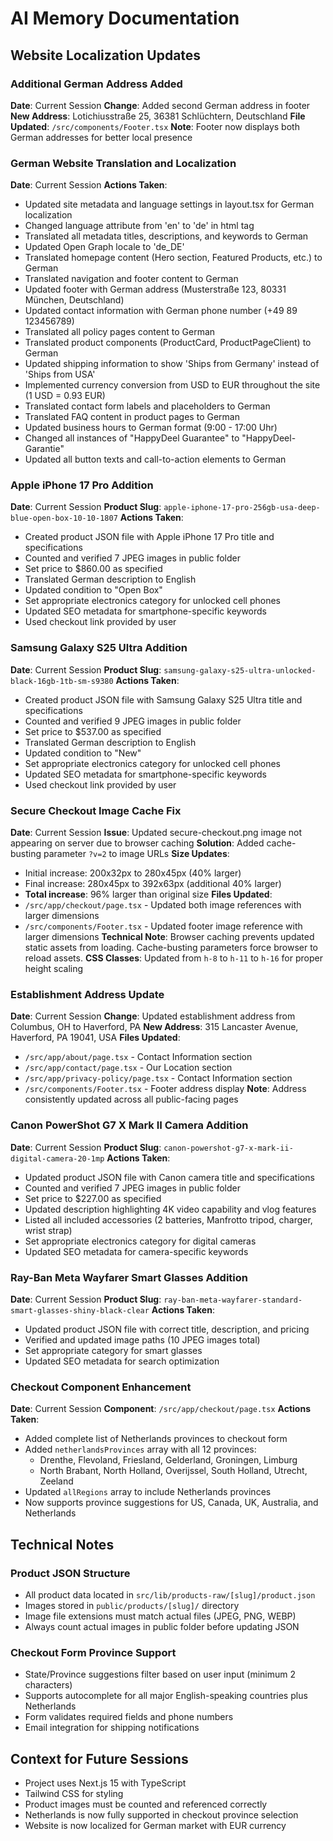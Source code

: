 # AI Memory Documentation

## Website Localization Updates

### Additional German Address Added
**Date**: Current Session
**Change**: Added second German address in footer
**New Address**: Lotichiusstraße 25, 36381 Schlüchtern, Deutschland
**File Updated**: `/src/components/Footer.tsx`
**Note**: Footer now displays both German addresses for better local presence

### German Website Translation and Localization
**Date**: Current Session
**Actions Taken**:
- Updated site metadata and language settings in layout.tsx for German localization
- Changed language attribute from 'en' to 'de' in html tag
- Translated all metadata titles, descriptions, and keywords to German
- Updated Open Graph locale to 'de_DE'
- Translated homepage content (Hero section, Featured Products, etc.) to German
- Translated navigation and footer content to German
- Updated footer with German address (Musterstraße 123, 80331 München, Deutschland)
- Updated contact information with German phone number (+49 89 123456789)
- Translated all policy pages content to German
- Translated product components (ProductCard, ProductPageClient) to German
- Updated shipping information to show 'Ships from Germany' instead of 'Ships from USA'
- Implemented currency conversion from USD to EUR throughout the site (1 USD = 0.93 EUR)
- Translated contact form labels and placeholders to German
- Translated FAQ content in product pages to German
- Updated business hours to German format (9:00 - 17:00 Uhr)
- Changed all instances of "HappyDeel Guarantee" to "HappyDeel-Garantie"
- Updated all button texts and call-to-action elements to German

### Apple iPhone 17 Pro Addition
**Date**: Current Session
**Product Slug**: `apple-iphone-17-pro-256gb-usa-deep-blue-open-box-10-10-1807`
**Actions Taken**:
- Created product JSON file with Apple iPhone 17 Pro title and specifications
- Counted and verified 7 JPEG images in public folder
- Set price to $860.00 as specified
- Translated German description to English
- Updated condition to "Open Box"
- Set appropriate electronics category for unlocked cell phones
- Updated SEO metadata for smartphone-specific keywords
- Used checkout link provided by user

### Samsung Galaxy S25 Ultra Addition
**Date**: Current Session
**Product Slug**: `samsung-galaxy-s25-ultra-unlocked-black-16gb-1tb-sm-s9380`
**Actions Taken**:
- Created product JSON file with Samsung Galaxy S25 Ultra title and specifications
- Counted and verified 9 JPEG images in public folder
- Set price to $537.00 as specified
- Translated German description to English
- Updated condition to "New"
- Set appropriate electronics category for unlocked cell phones
- Updated SEO metadata for smartphone-specific keywords
- Used checkout link provided by user

### Secure Checkout Image Cache Fix
**Date**: Current Session
**Issue**: Updated secure-checkout.png image not appearing on server due to browser caching
**Solution**: Added cache-busting parameter `?v=2` to image URLs
**Size Updates**: 
- Initial increase: 200x32px to 280x45px (40% larger)
- Final increase: 280x45px to 392x63px (additional 40% larger)
- **Total increase**: 96% larger than original size
**Files Updated**:
- `/src/app/checkout/page.tsx` - Updated both image references with larger dimensions
- `/src/components/Footer.tsx` - Updated footer image reference with larger dimensions
**Technical Note**: Browser caching prevents updated static assets from loading. Cache-busting parameters force browser to reload assets.
**CSS Classes**: Updated from `h-8` to `h-11` to `h-16` for proper height scaling

### Establishment Address Update
**Date**: Current Session
**Change**: Updated establishment address from Columbus, OH to Haverford, PA
**New Address**: 315 Lancaster Avenue, Haverford, PA 19041, USA
**Files Updated**:
- `/src/app/about/page.tsx` - Contact Information section
- `/src/app/contact/page.tsx` - Our Location section
- `/src/app/privacy-policy/page.tsx` - Contact Information section
- `/src/components/Footer.tsx` - Footer address display
**Note**: Address consistently updated across all public-facing pages

### Canon PowerShot G7 X Mark II Camera Addition
**Date**: Current Session
**Product Slug**: `canon-powershot-g7-x-mark-ii-digital-camera-20-1mp`
**Actions Taken**:
- Updated product JSON file with Canon camera title and specifications
- Counted and verified 7 JPEG images in public folder
- Set price to $227.00 as specified
- Updated description highlighting 4K video capability and vlog features
- Listed all included accessories (2 batteries, Manfrotto tripod, charger, wrist strap)
- Set appropriate electronics category for digital cameras
- Updated SEO metadata for camera-specific keywords

### Ray-Ban Meta Wayfarer Smart Glasses Addition
**Date**: Current Session
**Product Slug**: `ray-ban-meta-wayfarer-standard-smart-glasses-shiny-black-clear`
**Actions Taken**:
- Updated product JSON file with correct title, description, and pricing
- Verified and updated image paths (10 JPEG images total)
- Set appropriate category for smart glasses
- Updated SEO metadata for search optimization

### Checkout Component Enhancement
**Date**: Current Session
**Component**: `/src/app/checkout/page.tsx`
**Actions Taken**:
- Added complete list of Netherlands provinces to checkout form
- Added `netherlandsProvinces` array with all 12 provinces:
  - Drenthe, Flevoland, Friesland, Gelderland, Groningen, Limburg
  - North Brabant, North Holland, Overijssel, South Holland, Utrecht, Zeeland
- Updated `allRegions` array to include Netherlands provinces
- Now supports province suggestions for US, Canada, UK, Australia, and Netherlands

## Technical Notes

### Product JSON Structure
- All product data located in `src/lib/products-raw/[slug]/product.json`
- Images stored in `public/products/[slug]/` directory
- Image file extensions must match actual files (JPEG, PNG, WEBP)
- Always count actual images in public folder before updating JSON

### Checkout Form Province Support
- State/Province suggestions filter based on user input (minimum 2 characters)
- Supports autocomplete for all major English-speaking countries plus Netherlands
- Form validates required fields and phone numbers
- Email integration for shipping notifications

## Context for Future Sessions
- Project uses Next.js 15 with TypeScript
- Tailwind CSS for styling
- Product images must be counted and referenced correctly
- Netherlands is now fully supported in checkout province selection
- Website is now localized for German market with EUR currency